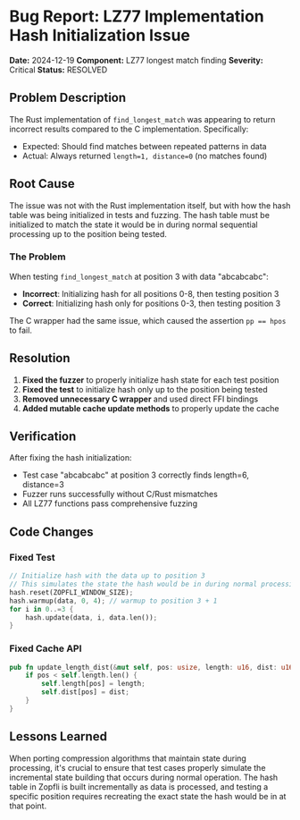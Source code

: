 # Bug Report: LZ77 Implementation Hash Initialization Issue

**Date:** 2024-12-19
**Component:** LZ77 longest match finding
**Severity:** Critical
**Status:** RESOLVED

## Problem Description

The Rust implementation of `find_longest_match` was appearing to return incorrect results compared to the C implementation. Specifically:

- Expected: Should find matches between repeated patterns in data
- Actual: Always returned `length=1, distance=0` (no matches found)

## Root Cause

The issue was not with the Rust implementation itself, but with how the hash table was being initialized in tests and fuzzing. The hash table must be initialized to match the state it would be in during normal sequential processing up to the position being tested.

### The Problem

When testing `find_longest_match` at position 3 with data "abcabcabc":
- **Incorrect**: Initializing hash for all positions 0-8, then testing position 3
- **Correct**: Initializing hash only for positions 0-3, then testing position 3

The C wrapper had the same issue, which caused the assertion `pp == hpos` to fail.

## Resolution

1. **Fixed the fuzzer** to properly initialize hash state for each test position
2. **Fixed the test** to initialize hash only up to the position being tested
3. **Removed unnecessary C wrapper** and used direct FFI bindings
4. **Added mutable cache update methods** to properly update the cache

## Verification

After fixing the hash initialization:
- Test case "abcabcabc" at position 3 correctly finds length=6, distance=3
- Fuzzer runs successfully without C/Rust mismatches
- All LZ77 functions pass comprehensive fuzzing

## Code Changes

### Fixed Test
```rust
// Initialize hash with the data up to position 3
// This simulates the state the hash would be in during normal processing
hash.reset(ZOPFLI_WINDOW_SIZE);
hash.warmup(data, 0, 4); // warmup to position 3 + 1
for i in 0..=3 {
    hash.update(data, i, data.len());
}
```

### Fixed Cache API
```rust
pub fn update_length_dist(&mut self, pos: usize, length: u16, dist: u16) {
    if pos < self.length.len() {
        self.length[pos] = length;
        self.dist[pos] = dist;
    }
}
```

## Lessons Learned

When porting compression algorithms that maintain state during processing, it's crucial to ensure that test cases properly simulate the incremental state building that occurs during normal operation. The hash table in Zopfli is built incrementally as data is processed, and testing a specific position requires recreating the exact state the hash would be in at that point.